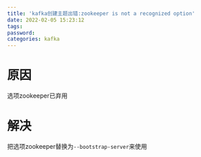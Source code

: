 ```yaml
---
title: 'kafka创建主题出错:zookeeper is not a recognized option'
date: 2022-02-05 15:23:12
tags:
password:
categories: kafka
---
```


# 原因
选项zookeeper已弃用

# 解决
把选项zookeeper替换为`--bootstrap-server`来使用